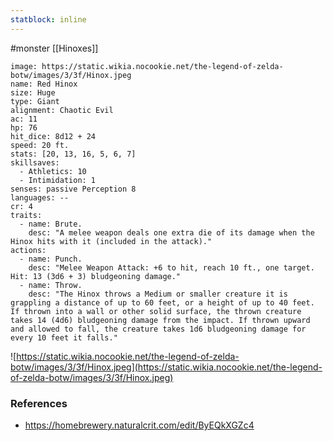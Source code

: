 ```yaml
---
statblock: inline
---
```

 #monster [[Hinoxes]]

```statblock
image: https://static.wikia.nocookie.net/the-legend-of-zelda-botw/images/3/3f/Hinox.jpeg
name: Red Hinox
size: Huge
type: Giant
alignment: Chaotic Evil
ac: 11
hp: 76
hit_dice: 8d12 + 24
speed: 20 ft.
stats: [20, 13, 16, 5, 6, 7]
skillsaves:
  - Athletics: 10
  - Intimidation: 1
senses: passive Perception 8
languages: --
cr: 4
traits:
  - name: Brute.
    desc: "A melee weapon deals one extra die of its damage when the Hinox hits with it (included in the attack)."
actions:
  - name: Punch.
    desc: "Melee Weapon Attack: +6 to hit, reach 10 ft., one target. Hit: 13 (3d6 + 3) bludgeoning damage."
  - name: Throw.
    desc: "The Hinox throws a Medium or smaller creature it is grappling a distance of up to 60 feet, or a height of up to 40 feet. If thrown into a wall or other solid surface, the thrown creature takes 14 (4d6) bludgeoning damage from the impact. If thrown upward and allowed to fall, the creature takes 1d6 bludgeoning damage for every 10 feet it falls."
```

![https://static.wikia.nocookie.net/the-legend-of-zelda-botw/images/3/3f/Hinox.jpeg](https://static.wikia.nocookie.net/the-legend-of-zelda-botw/images/3/3f/Hinox.jpeg)

### References

* https://homebrewery.naturalcrit.com/edit/ByEQkXGZc4

